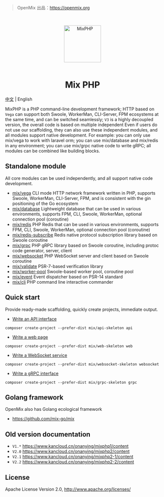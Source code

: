 > OpenMix 出品：https://openmix.org

<p align="center">
    <br>
    <br>
    <img src="https://openmix.org/static/image/logo_php.png" width="120" alt="MixPHP">
    <br>
    <br>
</p>

<h1 align="center">Mix PHP</h1>

[中文](https://github.com/mix-php/mix) | English

MixPHP is a PHP command-line development framework; HTTP based on `Vega` can support both Swoole, WorkerMan, CLI-Server, FPM ecosystems at the same time, and can be switched seamlessly; `V3` is a highly decoupled version, the overall code is based on multiple independent Even if users do not use our scaffolding, they can also use these independent modules, and all modules support native development. For example: you can only use mix/vega to work with laravel orm; you can use mix/database and mix/redis in any environment; you can use mix/grpc native code to write gRPC; all modules can be combined like building blocks.

## Standalone module

All core modules can be used independently, and all support native code development.

- [mix/vega](https://github.com/mix-php/vega) CLI mode HTTP network framework written in PHP, supports Swoole, WorkerMan, CLI-Server, FPM, and is consistent with the gin positioning of the Go ecosystem
- [mix/database](https://github.com/mix-php/database) Lightweight database that can be used in various environments, supports FPM, CLI, Swoole, WorkerMan, optional connection pool (coroutine)
- [mix/redis](https://github.com/mix-php/redis) PHP Redis that can be used in various environments, supports FPM, CLI, Swoole, WorkerMan, optional connection pool (coroutine)
- [mix/redis-subscribe](https://github.com/mix-php/redis-subscribe) Redis native protocol subscription library based on Swoole coroutine
- [mix/grpc](https://github.com/mix-php/grpc) PHP gRPC library based on Swoole coroutine, including protoc code generator, server, client
- [mix/websocket](https://github.com/mix-php/websocket) PHP WebSocket server and client based on Swoole coroutine
- [mix/validate](https://github.com/mix-php/validate) PSR-7-based verification library
- [mix/worker-pool](https://github.com/mix-php/worker-pool) Swoole-based worker pool, coroutine pool
- [mix/event](https://github.com/mix-php/event) Event dispatcher based on PSR-14 standard
- [mix/cli](https://github.com/mix-php/cli) PHP command line interactive commander

## Quick start

Provide ready-made scaffolding, quickly create projects, immediate output.

- [Write an API interface](https://github.com/mix-php/api-skeleton#readme)

```
composer create-project --prefer-dist mix/api-skeleton api
```

- [Write a web page](https://github.com/mix-php/web-skeleton#readme)

```
composer create-project --prefer-dist mix/web-skeleton web
```

- [Write a WebSocket service](https://github.com/mix-php/websocket-skeleton#readme)

```
composer create-project --prefer-dist mix/websocket-skeleton websocket
```

- [Write a gRPC interface](https://github.com/mix-php/grpc-skeleton#readme)

```
composer create-project --prefer-dist mix/grpc-skeleton grpc
```

## Golang framework

OpenMix also has Golang ecological framework

- https://github.com/mix-go/mix

## Old version documentation

- `V1.*` https://www.kancloud.cn/onanying/mixphp1/content
- `V2.0` https://www.kancloud.cn/onanying/mixphp2/content
- `V2.1` https://www.kancloud.cn/onanying/mixphp2-1/content
- `V2.2` https://www.kancloud.cn/onanying/mixphp2-2/content

## License

Apache License Version 2.0, http://www.apache.org/licenses/
